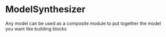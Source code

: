 # ModelSynthesizer
Any model can be used as a composite module to put together the model you want like building blocks

